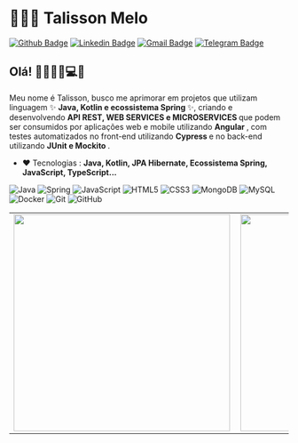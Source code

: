 # 👨🏾‍💻 Talisson Melo

[![Github Badge](https://img.shields.io/badge/-Github-000?style=flat-square&logo=Github&logoColor=white&link=https://github.com/TalissonMelo)](https://github.com/TalissonMelo)
[![Linkedin Badge](https://img.shields.io/badge/-LinkedIn-blue?style=flat-square&logo=Linkedin&logoColor=white&link=https://www.linkedin.com/in/talisson-rodrigues)](https://www.linkedin.com/in/talisson-rodrigues)
[![Gmail Badge](https://img.shields.io/badge/-Gmail-c14438?style=flat-square&logo=Gmail&logoColor=white&link=mailto:talissonmelorodrigues@gmail.com)](mailto:talissonmelorodrigues@gmail.com)
[![Telegram Badge](https://img.shields.io/badge/-Telegram-1ca0f1?style=flat-square&labelColor=1ca0f1&logo=telegram&logoColor=white&link=https://t.me/TalissonRodrigues)](https://t.me/TalissonRodrigues)

## Olá! 🤝👨🏽‍🎓💻😄 

Meu nome é Talisson, busco me aprimorar em projetos que utilizam linguagem ✨ <b> Java, Kotlin e ecossistema Spring </b> ✨, criando e desenvolvendo <b> API REST, WEB SERVICES e MICROSERVICES </b> que podem ser consumidos por aplicações web e mobile utilizando  <b> Angular </b>, com testes automatizados no front-end utilizando <b> Cypress </b> e no back-end utilizando <b> JUnit e Mockito </b> .
- :heart: Tecnologias : <b> Java, Kotlin, JPA Hibernate, Ecossistema Spring, JavaScript, TypeScript... </b>

![Java](https://img.shields.io/badge/-Java-007396?style=flat-square&logo=java)
![Spring](https://img.shields.io/badge/-Spring-6DB33F?style=flat-square&logo=spring&logoColor=white)
![JavaScript](https://img.shields.io/badge/-JavaScript-black?style=flat-square&logo=javascript)
![HTML5](https://img.shields.io/badge/-HTML5-E34F26?style=flat-square&logo=html5&logoColor=white)
![CSS3](https://img.shields.io/badge/-CSS3-1572B6?style=flat-square&logo=css3)
![MongoDB](https://img.shields.io/badge/-MongoDB-black?style=flat-square&logo=mongodb)
![MySQL](https://img.shields.io/badge/-MySQL-4479A1?style=flat-square&logo=mysql&logoColor=white)
![Docker](https://img.shields.io/badge/-Docker-2496ED?style=flat-square&logo=docker&logoColor=white)
![Git](https://img.shields.io/badge/-Git-black?style=flat-square&logo=git)
![GitHub](https://img.shields.io/badge/-GitHub-181717?style=flat-square&logo=github)


<center>
<table>
  <tr>
     <td><img width="390px" align="left" src="https://github-readme-stats.vercel.app/api?username=TalissonMelo&theme=dark&show_icons=true" /></td>
     <td><img width="390px" align="left" src="https://github-readme-stats.vercel.app/api/top-langs/?username=TalissonMelo&hide=html&layout=compact&theme=dark"/></td>
  </tr>  
</table>
</center>
